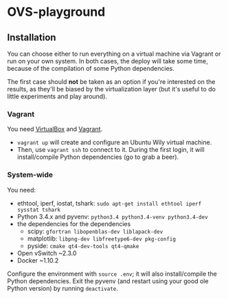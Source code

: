 # OVS-playground


## Installation

You can choose either to run everything on a virtual machine via Vagrant or run on your own system. In both cases, the deploy will take some time, because of the compilation of some Python dependencies.

The first case should **not** be taken as an option if you're interested on the results, as they'll be biased by the virtualization layer (but it's useful to do little experiments and play around).


### Vagrant
You need [VirtualBox](https://www.virtualbox.org/) and [Vagrant](https://www.vagrantup.com/).

* `vagrant up` will create and configure an Ubuntu Wily virtual machine.
* Then, use `vagrant ssh` to connect to it. During the first login, it will install/compile Python dependencies (go to grab a beer).


### System-wide
You need:

* ethtool, iperf, iostat, tshark: `sudo apt-get install ethtool iperf sysstat tshark`
* Python 3.4.x and pyvenv: `python3.4 python3.4-venv python3.4-dev`
* the dependencies for the dependencies
  * scipy: `gfortran libopenblas-dev liblapack-dev`
  * matplotlib: `libpng-dev libfreetype6-dev pkg-config`
  * pyside: `cmake qt4-dev-tools qt4-qmake`
* Open vSwitch ~2.3.0
* Docker ~1.10.2

Configure the environment with `source .env`; it will also install/compile the Python dependencies. Exit the pyvenv (and restart using your good ole Python version) by running `deactivate`.
